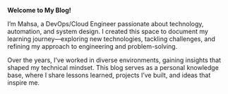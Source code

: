 **Welcome to My Blog!**   

I’m Mahsa, a DevOps/Cloud Engineer passionate about technology, automation, and system design. I created this space to document my learning journey—exploring new technologies, tackling challenges, and refining my approach to engineering and problem-solving.

Over the years, I’ve worked in diverse environments, gaining insights that shaped my technical mindset. This blog serves as a personal knowledge base, where I share lessons learned, projects I’ve built, and ideas that inspire me.


